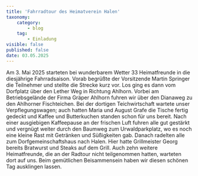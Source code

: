 ```yaml
---
title: 'Fahrradtour des Heimatverein Halen'
taxonomy:
    category:
        - blog
    tag:
        - Einladung
visible: false
published: false
date: 03.05.2025
---
```


Am 3. Mai 2025 starteten bei wunderbarem Wetter 33 Heimatfreunde in die diesjährige Fahrradsaison. Vorab begrüßte der Vorsitzende Martin Springer die Teilnehmer und stellte die Strecke kurz vor. Los ging es dann vom Dorfplatz über den Lether Weg in Richtung Ahlhorn. Vorbei am Betriebsgelände der Firma Gräper Ahlhorn fuhren wir über den Dianaweg zu den Ahlhorner Fischteichen. Bei der dortigen Teichwirtschaft wartete unser Verpflegungswagen; auch hatten Maria und August Grafe die Tische fertig gedeckt und Kaffee und Butterkuchen standen schon für uns bereit. Nach einer ausgiebigen Kaffeepause an der frischen Luft fuhren alle gut gestärkt und vergnügt weiter durch den Baumweg zum Urwaldparkplatz, wo es noch eine kleine Rast mit Getränken und Süßigkeiten gab. Danach radelten alle zum Dorfgemeinschaftshaus nach Halen. Hier hatte Grillmeister Georg bereits Bratwurst und Steaks auf dem Grill. Auch zehn weitere Heimatfreunde, die an der Radtour nicht teilgenommen hatten, warteten dort auf uns. Beim gemütlichen Beisammensein haben wir diesen schönen Tag ausklingen lassen.